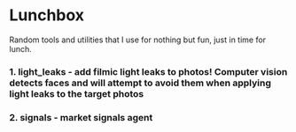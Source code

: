 # Lunchbox
Random tools and utilities that I use for nothing but fun, just in time for lunch.

### 1. light_leaks - add filmic light leaks to photos! Computer vision detects faces and will attempt to avoid them when applying light leaks to the target photos
### 2. signals - market signals agent
